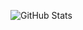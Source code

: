 ![GitHub Stats](https://github-readme-stats.vercel.app/api?username=yavuzvip&show_icons=true&icon_color=ff0051&theme=dark&bg_color=000&border_color=aeaeae)

